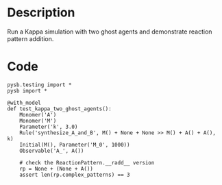 # Description
Run a Kappa simulation with two ghost agents and demonstrate reaction pattern addition.

# Code
```
pysb.testing import *
pysb import *

@with_model
def test_kappa_two_ghost_agents():
    Monomer('A')
    Monomer('M')
    Parameter('k', 3.0)
    Rule('synthesize_A_and_B', M() + None + None >> M() + A() + A(), k)
    Initial(M(), Parameter('M_0', 1000))
    Observable('A_', A())

    # check the ReactionPattern.__radd__ version
    rp = None + (None + A())
    assert len(rp.complex_patterns) == 3


```
